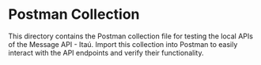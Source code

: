 # Postman Collection

This directory contains the Postman collection file for testing the local APIs of the Message API - Itaú. Import this collection into Postman to easily interact with the API endpoints and verify their functionality.
